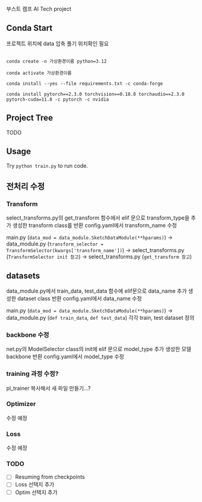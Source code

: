 부스트 캠프 AI Tech project


## Conda  Start

프로젝트 위치에 data 압축 풀기 
위치확인 필요

```

conda create -n 가상환경이름 python=3.12

conda activate 가상환경이름

conda install --yes --file requirements.txt -c conda-forge

conda install pytorch==2.3.0 torchvision==0.18.0 torchaudio==2.3.0 pytorch-cuda=11.8 -c pytorch -c nvidia

```

## Project Tree
TODO 

## Usage
Try `python train.py` to run code.



## 전처리 수정
### Transform
select_transforms.py의 get_transform 함수에서 elif 문으로 transform_type을 추가
생성한 transform class를 반환
config.yaml에서 transform_name 수정 

main.py (`data_mod = data_module.SketchDataModule(**hparams)`) 
-> data_module.py (`transform_selector = TransformSelector(kwargs['transform_name'])`)
-> select_transforms.py (`TransformSelector init 참고`)
-> select_transforms.py (`get_transform 참고`)

## datasets 
data_module.py에서 train_data, test_data 함수에 elif문으로 data_name 추가
생성한 dataset class 반환 
config.yaml에서 data_name 수정 

main.py (`data_mod = data_module.SketchDataModule(**hparams)`) 
-> data_module.py (`def train_data`, `def test_data`) 각각 train, test dataset 정의 


### backbone 수정 
net.py의 ModelSelector class의 init에 elif 문으로 model_type 추가 
생성한 모델 backbone 반환 
config.yaml에서 model_type 수정


### training 과정 수정?
pl_trainer 복사해서 새 파일 만들기...?


### Optimizer 
수정 예정 


### Loss
수정 예정 



### TODO
- [ ] Resuming from checkpoints
- [ ] Loss 선택지 추가
- [ ] Optim 선택지 추가 